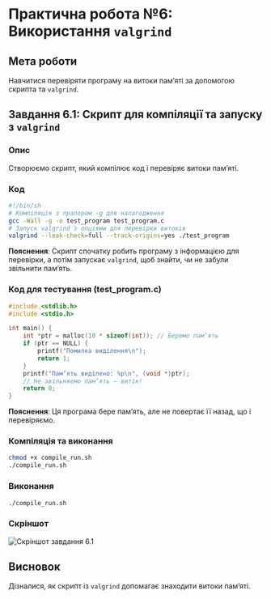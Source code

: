 # Практична робота №6: Використання `valgrind`

## Мета роботи
Навчитися перевіряти програму на витоки пам’яті за допомогою скрипта та `valgrind`.

## Завдання 6.1: Скрипт для компіляції та запуску з `valgrind`

### Опис
Створюємо скрипт, який компілює код і перевіряє витоки пам’яті.

### Код
```sh
#!/bin/sh
# Компіляція з прапором -g для налагодження
gcc -Wall -g -o test_program test_program.c
# Запуск valgrind з опціями для перевірки витоків
valgrind --leak-check=full --track-origins=yes ./test_program
```
**Пояснення**: Скрипт спочатку робить програму з інформацією для перевірки, а потім запускає `valgrind`, щоб знайти, чи не забули звільнити пам’ять.

### Код для тестування (test_program.c)
```c
#include <stdlib.h>
#include <stdio.h>

int main() {
    int *ptr = malloc(10 * sizeof(int)); // Беремо пам’ять
    if (ptr == NULL) {
        printf("Помилка виділення\n");
        return 1;
    }
    printf("Пам’ять виділено: %p\n", (void *)ptr);
    // Не звільняємо пам’ять — витік!
    return 0;
}
```
**Пояснення**: Ця програма бере пам’ять, але не повертає її назад, що і перевіряємо.

### Компіляція та виконання
```sh
chmod +x compile_run.sh
./compile_run.sh
```

### Виконання
```sh
./compile_run.sh
```

### Скріншот
![Скріншот завдання 6.1](task6_1_screenshot.png)

## Висновок
Дізналися, як скрипт із `valgrind` допомагає знаходити витоки пам’яті.
